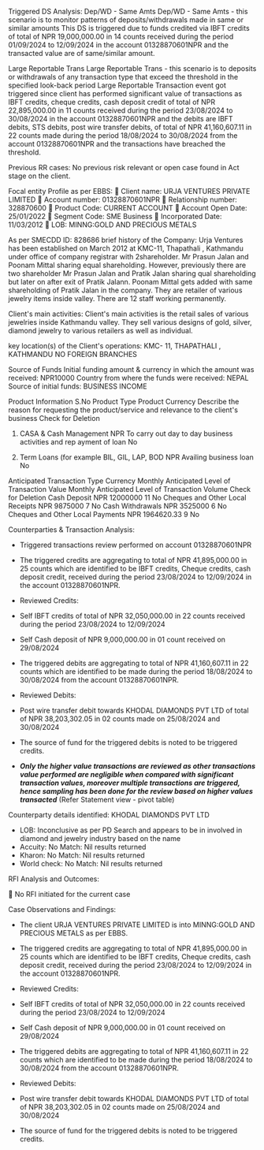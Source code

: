Triggered DS Analysis: 
Dep/WD - Same Amts
Dep/WD - Same Amts - this scenario is to monitor patterns of deposits/withdrawals made in same or similar amounts 
This DS is triggered due to funds credited via IBFT credits of total of NPR 19,000,000.00 in 14 counts received during the period 01/09/2024 to 12/09/2024 in the account 01328870601NPR and the transacted value are of same/similar amount.

Large Reportable Trans
Large Reportable Trans - this scenario is to deposits or withdrawals of any transaction type that exceed the threshold in the specified look-back period
Large Reportable Transaction event got triggered since client has performed significant value of transactions as IBFT credits, cheque credits, cash deposit credit of total of NPR 22,895,000.00 in 11 counts received during the period 23/08/2024 to 30/08/2024 in the account 01328870601NPR and the debits are IBFT debits, STS debits, post wire transfer debits, of total of NPR 41,160,607.11 in 22 counts made during the period 18/08/2024 to 30/08/2024 from the account 01328870601NPR and the transactions have breached the threshold.

Previous RR cases: 
No previous risk relevant or open case found in Act stage on the client.

Focal entity Profile as per EBBS:
	Client name: URJA VENTURES PRIVATE LIMITED
	Account number: 01328870601NPR
	Relationship number: 328870600
	Product Code:  CURRENT ACCOUNT
	Account Open Date:  25/01/2022
	Segment Code: SME Business
	Incorporated Date: 11/03/2012
	LOB: MINNG:GOLD AND PRECIOUS METALS


As per SMECDD ID: 828686
brief history of the Company:
Urja Ventures has been established on March 2012 at KMC-11, Thapathali , Kathmandu under office of company registrar with 2shareholder. Mr Prasun Jalan and Poonam Mittal sharing equal shareholding. However, previously there are two shareholder Mr Prasun Jalan and Pratik Jalan sharing qual shareholding but later on after exit of Pratik Jalann. Poonam Mittal gets added with same shareholding of Pratik Jalan in the company. They are retailer of various jewelry items inside valley. There are 12 staff working permanently.

Client's main activities:
Client's main activities is the retail sales of various jewelries inside Kathmandu valley. They sell various designs of gold, silver, diamond jewelry to various retailers as well as individual.

key location(s) of the Client's operations:
KMC- 11, THAPATHALI , KATHMANDU NO FOREIGN BRANCHES

Source of Funds
Initial funding amount & currency in which the amount was received:      NPR10000
Country from where the funds were received:      NEPAL
Source of initial funds:      BUSINESS INCOME

Product Information
S.No	Product Type	Product Currency	Describe the reason for requesting the product/service and relevance to the client's business	Check for Deletion	  
1.	CASA & Cash Management	NPR	To carry out day to day business activities and rep
ayment of loan	No	  
					
2.	Term Loans (for example BIL, GIL, LAP, BOD	NPR	Availing business loan	No	  
					

Anticipated Transaction Type	Currency	Monthly Anticipated Level of Transaction Value	Monthly Anticipated Level of Transaction Volume	Check for Deletion
Cash Deposit	NPR	12000000	11	No
Cheques and Other Local Receipts	NPR	9875000	7	No
Cash Withdrawals	NPR	3525000	6	No
Cheques and Other Local Payments	NPR	      1964620.33	9	No


Counterparties & Transaction Analysis: 
-	Triggered transactions review performed on account 01328870601NPR

-	The triggered credits are aggregating to total of NPR 41,895,000.00 in 25 counts which are identified to be IBFT credits, Cheque credits, cash deposit credit, received during the period 23/08/2024 to 12/09/2024 in the account 01328870601NPR.

-	Reviewed Credits:

-	 Self IBFT credits of total of NPR 32,050,000.00 in 22 counts received during the period 23/08/2024 to 12/09/2024 

-	Self Cash deposit of NPR 9,000,000.00 in 01 count received on 29/08/2024 

-	The triggered debits are aggregating to total of NPR 41,160,607.11 in 22 counts which are identified to be made during the period 18/08/2024 to 30/08/2024 from the account 01328870601NPR.

-	Reviewed Debits:

-	Post wire transfer debit towards KHODAL DIAMONDS PVT LTD of total of NPR 38,203,302.05 in 02 counts made on 25/08/2024 and 30/08/2024

-	The source of fund for the triggered debits is noted to be triggered credits.

-	***Only the higher value transactions are reviewed as other transactions value performed are negligible when compared with significant transaction values, moreover multiple transactions are triggered, hence sampling has been done for the review based on higher values transacted*** (Refer Statement view - pivot table)

Counterparty details identified:
KHODAL DIAMONDS PVT LTD
-	LOB: Inconclusive as per PD Search and appears to be in involved in diamond and jewelry industry based on the name
-	Accuity: No Match: Nil results returned
-	Kharon: No Match: Nil results returned
-	World check: No Match: Nil results returned


RFI Analysis and Outcomes: 

	No RFI initiated for the current case

Case Observations and Findings:
-	The client URJA VENTURES PRIVATE LIMITED is into MINNG:GOLD AND PRECIOUS METALS as per EBBS.

-	The triggered credits are aggregating to total of NPR 41,895,000.00 in 25 counts which are identified to be IBFT credits, Cheque credits, cash deposit credit, received during the period 23/08/2024 to 12/09/2024 in the account 01328870601NPR.

-	Reviewed Credits:

-	 Self IBFT credits of total of NPR 32,050,000.00 in 22 counts received during the period 23/08/2024 to 12/09/2024 

-	Self Cash deposit of NPR 9,000,000.00 in 01 count received on 29/08/2024 

-	The triggered debits are aggregating to total of NPR 41,160,607.11 in 22 counts which are identified to be made during the period 18/08/2024 to 30/08/2024 from the account 01328870601NPR.

-	Reviewed Debits:

-	Post wire transfer debit towards KHODAL DIAMONDS PVT LTD of total of NPR 38,203,302.05 in 02 counts made on 25/08/2024 and 30/08/2024

-	The source of fund for the triggered debits is noted to be triggered credits.
